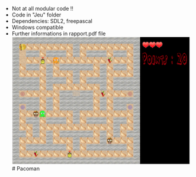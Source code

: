 - Not at all modular code !!
- Code in "Jeu" folder
- Dependencies: SDL2, freepascal
- Windows compatible
- Further informations in rapport.pdf file
  ![Pacoman](pacoman.png)# Pacoman

